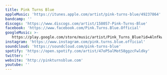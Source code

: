 ```yaml
---
title: Pink Turns Blue
appleMusic: 'https://itunes.apple.com/artist/pink-turns-blue/49237864'
bandcamp: ''
discogs: 'https://www.discogs.com/artist/158057-Pink-Turns-Blue'
facebook: 'https://www.facebook.com/Pink.Turns.Blue.Official'
googleMusic: >-
   https://play.google.com/store/music/artist/Pink_Turns_Blue?id=Alnfkwg6zcnn45uyt4ysdpj7ssu
instagram: 'https://www.instagram.com/pink.turns.blue.official'
soundcloud: 'https://soundcloud.com/pink-turns-blue'
spotify: 'https://open.spotify.com/artist/47oP5alMot58ggzcFwldky'
twitter: ''
website: 'http://pinkturnsblue.com'
youtube: ''
---
```

